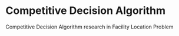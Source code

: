 # Competitive Decision Algorithm
Competitive Decision Algorithm research in Facility Location Problem
